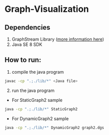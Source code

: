 # Graph-Visualization

## Dependencies
1. GraphStream Library ([more information here](http://graphstream-project.org/))
2. Java SE 8 SDK

## How to run:
1. compile the java program
```bash
javac -cp ".;./lib/*" <Java file>
```
2. run the java program
  * For StaticGraph2 sample
```bash
java -cp ".;./lib/*" StaticGraph2
```
  * For DynamicGraph2 sample
```bash
java -cp ".;./lib/*" DynamicGraph2 graph2.dgs
```
